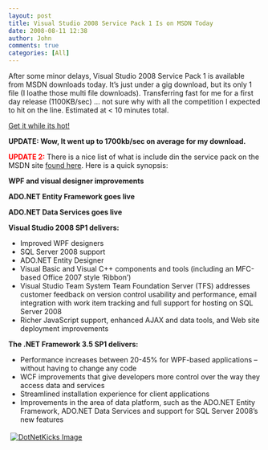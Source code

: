 ```yaml
---
layout: post
title: Visual Studio 2008 Service Pack 1 Is on MSDN Today
date: 2008-08-11 12:38
author: John
comments: true
categories: [All]
---
```

<p></p>  <p>After some minor delays, Visual Studio 2008 Service Pack 1 is available from MSDN downloads today. It’s just under a gig download, but its only 1 file (I loathe those multi file downloads). Transferring fast for me for a first day release (1100KB/sec) … not sure why with all the competition I expected to hit on the line. Estimated at &lt; 10 minutes total.</p>  <p><a href="http://msdn.microsoft.com/en-us/vstudio/cc533448.aspx">Get it while its hot!</a> </p>  <p><strong>UPDATE: Wow, It went up to 1700kb/sec on average for my download. </strong></p>  <p><strong><font color="#ff0000">UPDATE 2:</font></strong> There is a nice list of what is include din the service pack on the MSDN site <a href="http://msdn.microsoft.com/en-us/vstudio/products/cc533447.aspx">found here</a>. Here is a quick synopsis:</p>  <p><strong>WPF and visual designer improvements</strong></p>  <p><strong>ADO.NET Entity Framework goes live</strong></p>  <p><strong>ADO.NET Data Services goes live</strong></p>  <p><strong>Visual Studio 2008 SP1 delivers: </strong></p>  <ul>   <li>Improved WPF designers </li>    <li>SQL Server 2008 support </li>    <li>ADO.NET Entity Designer </li>    <li>Visual Basic and Visual C++ components and tools (including an MFC-based Office 2007 style ‘Ribbon’) </li>    <li>Visual Studio Team System Team Foundation Server (TFS) addresses customer feedback on version control usability and performance, email integration with work item tracking and full support for hosting on SQL Server 2008 </li>    <li>Richer JavaScript support, enhanced AJAX and data tools, and Web site deployment improvements </li> </ul>  <p><strong>The .NET Framework 3.5 SP1 delivers:</strong></p>  <ul>   <li>Performance increases between 20-45% for WPF-based applications – without having to change any code </li>    <li>WCF improvements that give developers more control over the way they access data and services </li>    <li>Streamlined installation experience for client applications </li>    <li>Improvements in the area of data platform, such as the ADO.NET Entity Framework, ADO.NET Data Services and support for SQL Server 2008’s new features </li> </ul><div class="wlWriterHeaderFooter" style="text-align:left; margin:0px; padding:4px 4px 4px 4px;"><a href="http://www.dotnetkicks.com/kick/?url=/all/visual-studio-2008-service-pack-1-is-on-msdn-today/"><img src="http://www.dotnetkicks.com/Services/Images/KickItImageGenerator.ashx?url=/all/visual-studio-2008-service-pack-1-is-on-msdn-today/&amp;bgcolor=0080C0&amp;fgcolor=FFFFFF&amp;border=000000&amp;cbgcolor=D4E1ED&amp;cfgcolor=000000" alt="DotNetKicks Image" border="0/"></a></div><div class="wlWriterHeaderFooter" style="text-align:left; margin:0px; padding:4px 4px 4px 4px;"><script type="text/javascript">var dzone_url = '/all/visual-studio-2008-service-pack-1-is-on-msdn-today/';</script><script type="text/javascript">var dzone_title = 'Visual Studio 2008 Service Pack 1 Is on MSDN Today';</script><script type="text/javascript">var dzone_blurb = 'Visual Studio 2008 Service Pack 1 Is on MSDN Today';</script><script type="text/javascript">var dzone_style = '1';</script><script language="javascript" src="http://widgets.dzone.com/widgets/zoneit.js"></script> </div>

